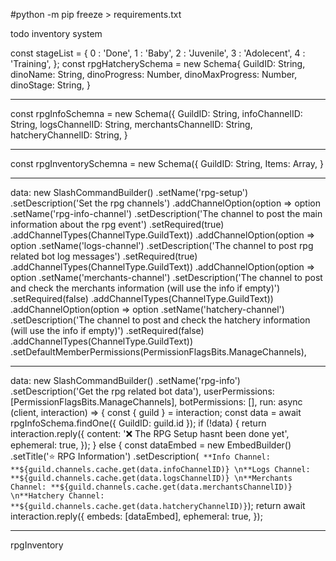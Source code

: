 #python -m pip freeze > requirements.txt

todo
inventory system

const stageList = {
0 : 'Done',
1 : 'Baby',
2 : 'Juvenile',
3 : 'Adolecent',
4 : 'Training',
};
const rpgHatcherySchema = new Schema{
GuildID: String,
dinoName: String,
dinoProgress: Number,
dinoMaxProgress: Number,
dinoStage: String,
}

---

const rpgInfoSchemna = new Schema({
GuildID: String,
infoChannelID: String,
logsChannelID: String,
merchantsChannelID: String,
hatcheryChannelID: String,
}

---

const rpgInventorySchemna = new Schema({
GuildID: String,
Items: Array,
}

---

data: new SlashCommandBuilder()
.setName('rpg-setup')
.setDescription('Set the rpg channels')
.addChannelOption(option => option
.setName('rpg-info-channel')
.setDescription('The channel to post the main information about the rpg event')
.setRequired(true)
.addChannelTypes(ChannelType.GuildText))
.addChannelOption(option => option
.setName('logs-channel')
.setDescription('The channel to post rpg related bot log messages')
.setRequired(true)
.addChannelTypes(ChannelType.GuildText))
.addChannelOption(option => option
.setName('merchants-channel')
.setDescription('The channel to post and check the merchants information (will use the info if empty)')
.setRequired(false)
.addChannelTypes(ChannelType.GuildText))
.addChannelOption(option => option
.setName('hatchery-channel')
.setDescription('The channel to post and check the hatchery information (will use the info if empty)')
.setRequired(false)
.addChannelTypes(ChannelType.GuildText))
.setDefaultMemberPermissions(PermissionFlagsBits.ManageChannels),

---

data: new SlashCommandBuilder()
.setName('rpg-info')
.setDescription('Get the rpg related bot data'),
userPermissions: [PermissionFlagsBits.ManageChannels],
botPermissions: [],
run: async (client, interaction) => {
const { guild } = interaction;
const data = await rpgInfoSchema.findOne({ GuildID: guild.id });
if (!data) {
return interaction.reply({
content: '❌ The RPG Setup hasnt been done yet',
ephemeral: true,
});
}
else {
const dataEmbed = new EmbedBuilder()
.setTitle('⭐ RPG Information')
.setDescription(`
					**Info Channel: **${guild.channels.cache.get(data.infoChannelID)}
					\n**Logs Channel: **${guild.channels.cache.get(data.logsChannelID)}
					\n**Merchants Channel: **${guild.channels.cache.get(data.merchantsChannelID)}
					\n**Hatchery Channel: **${guild.channels.cache.get(data.hatcheryChannelID)}`);
return await interaction.reply({
embeds: [dataEmbed],
ephemeral: true,
});

---

rpgInventory
